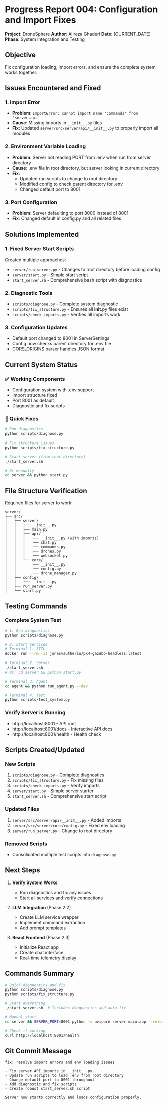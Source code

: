 # Progress Report 004: Configuration and Import Fixes

**Project**: DroneSphere
**Author**: Alireza Ghaderi
**Date**: [CURRENT_DATE]
**Phase**: System Integration and Testing

## Objective
Fix configuration loading, import errors, and ensure the complete system works together.

## Issues Encountered and Fixed

### 1. Import Error
- **Problem**: `ImportError: cannot import name 'commands' from 'server.api'`
- **Cause**: Missing imports in `__init__.py` files
- **Fix**: Updated `server/src/server/api/__init__.py` to properly import all modules

### 2. Environment Variable Loading
- **Problem**: Server not reading PORT from .env when run from server directory
- **Cause**: .env file in root directory, but server looking in current directory
- **Fix**:
  - Updated run scripts to change to root directory
  - Modified config to check parent directory for .env
  - Changed default port to 8001

### 3. Port Configuration
- **Problem**: Server defaulting to port 8000 instead of 8001
- **Fix**: Changed default in config.py and all related files

## Solutions Implemented

### 1. Fixed Server Start Scripts
Created multiple approaches:
- `server/run_server.py` - Changes to root directory before loading config
- `server/start.py` - Simple start script
- `start_server.sh` - Comprehensive bash script with diagnostics

### 2. Diagnostic Tools
- `scripts/diagnose.py` - Complete system diagnostic
- `scripts/fix_structure.py` - Ensures all __init__.py files exist
- `scripts/check_imports.py` - Verifies all imports work

### 3. Configuration Updates
- Default port changed to 8001 in ServerSettings
- Config now checks parent directory for .env file
- CORS_ORIGINS parser handles JSON format

## Current System Status

### ✅ Working Components
- Configuration system with .env support
- Import structure fixed
- Port 8001 as default
- Diagnostic and fix scripts

### 🔧 Quick Fixes
```bash
# Run diagnostics
python scripts/diagnose.py

# Fix structure issues
python scripts/fix_structure.py

# Start server (from root directory)
./start_server.sh

# Or manually
cd server && python start.py
```

## File Structure Verification

Required files for server to work:
```
server/
├── src/
│   ├── server/
│   │   ├── __init__.py
│   │   ├── main.py
│   │   ├── api/
│   │   │   ├── __init__.py (with imports)
│   │   │   ├── chat.py
│   │   │   ├── commands.py
│   │   │   ├── drones.py
│   │   │   └── websocket.py
│   │   └── core/
│   │       ├── __init__.py
│   │       ├── config.py
│   │       └── drone_manager.py
│   ├── config/
│   │   └── __init__.py
│   ├── run_server.py
│   └── start.py
```

## Testing Commands

### Complete System Test
```bash
# 1. Run diagnostics
python scripts/diagnose.py

# 2. Start services
# Terminal 1: SITL
docker run --rm -it jonasvautherin/px4-gazebo-headless:latest

# Terminal 2: Server
./start_server.sh
# Or: cd server && python start.py

# Terminal 3: Agent
cd agent && python run_agent.py --dev

# Terminal 4: Test
python scripts/test_system.py
```

### Verify Server is Running
- http://localhost:8001 - API root
- http://localhost:8001/docs - Interactive API docs
- http://localhost:8001/health - Health check

## Scripts Created/Updated

### New Scripts
1. `scripts/diagnose.py` - Complete diagnostics
2. `scripts/fix_structure.py` - Fix missing files
3. `scripts/check_imports.py` - Verify imports
4. `server/start.py` - Simple server starter
5. `start_server.sh` - Comprehensive start script

### Updated Files
1. `server/src/server/api/__init__.py` - Added imports
2. `server/src/server/core/config.py` - Fixed env loading
3. `server/run_server.py` - Change to root directory

### Removed Scripts
- Consolidated multiple test scripts into `diagnose.py`

## Next Steps

1. **Verify System Works**
   - Run diagnostics and fix any issues
   - Start all services and verify connections

2. **LLM Integration** (Phase 2.2)
   - Create LLM service wrapper
   - Implement command extraction
   - Add prompt templates

3. **React Frontend** (Phase 2.3)
   - Initialize React app
   - Create chat interface
   - Real-time telemetry display

## Commands Summary

```bash
# Quick diagnostics and fix
python scripts/diagnose.py
python scripts/fix_structure.py

# Start everything
./start_server.sh  # Includes diagnostics and auto-fix

# Manual start
cd server && SERVER_PORT=8001 python -m uvicorn server.main:app --reload

# Check if working
curl http://localhost:8001/health
```

## Git Commit Message
```
fix: resolve import errors and env loading issues

- Fix server API imports in __init__.py
- Update run scripts to load .env from root directory
- Change default port to 8001 throughout
- Add diagnostic and fix scripts
- Create robust start_server.sh script

Server now starts correctly and loads configuration properly.
```
